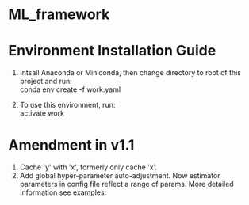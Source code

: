 # ML_framework

# Environment Installation Guide

1. Intsall Anaconda or Miniconda, then change directory to root of this project and run:  
conda env create -f work.yaml

2. To use this environment, run:  
activate work

# Amendment in v1.1
1. Cache 'y' with 'x', formerly only cache 'x'.  
2. Add global hyper-parameter auto-adjustment. Now estimator parameters in config file reflect a range of params.
More detailed information see examples.  
